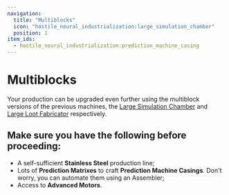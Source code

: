 ```yaml
---
navigation:
  title: "Multiblocks"
  icon: "hostile_neural_industrialization:large_simulation_chamber"
  position: 1
item_ids:
  - hostile_neural_industrialization:prediction_machine_casing
---
```


# Multiblocks

Your production can be upgraded even further using the multiblock versions of the previous machines, the [Large Simulation Chamber](./multiblock/large_sim_chamber.md) and 
[Large Loot Fabricator](./multiblock/large_loot_fabricator.md) respectively.

Make sure you have the following before proceeding:
- 
- A self-sufficient **Stainless Steel** production line;
- Lots of **Prediction Matrixes** to craft **Prediction Machine Casings**. Don't worry, you can automate them using an Assembler;
- Access to **Advanced Motors**.

<Recipe id="hostile_neural_industrialization:prediction_machine_casing" />

